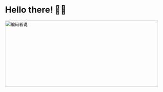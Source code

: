 # Hello there! 👋🏻
[<img src="https://blog.lingchao.xin/image/https%3A%2F%2Fblog.lingchao.xin%2Fimages%2Fpage-cover%2Fwoodcuts_13.jpg?table=collection&id=f3b02b87-c787-4a13-900c-b1671df86872&width=2880&cache=v2" alt="编码者说" height="220px" width="100%"/>](https://blog.lingchao.xin)
